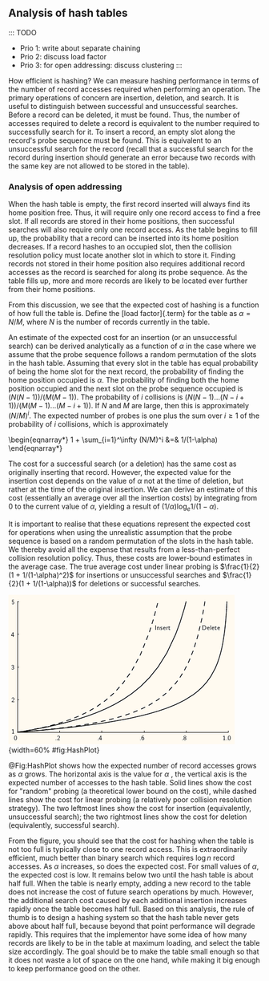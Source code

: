 
## Analysis of hash tables

::: TODO
- Prio 1: write about separate chaining
- Prio 2: discuss load factor
- Prio 3: for open addressing: discuss clustering
:::

How efficient is hashing? We can measure hashing performance in terms of
the number of record accesses required when performing an operation. The
primary operations of concern are insertion, deletion, and search. It is
useful to distinguish between successful and unsuccessful searches.
Before a record can be deleted, it must be found. Thus, the number of
accesses required to delete a record is equivalent to the number
required to successfully search for it. To insert a record, an empty
slot along the record's probe sequence must be found. This is
equivalent to an unsuccessful search for the record (recall that a
successful search for the record during insertion should generate an
error because two records with the same key are not allowed to be stored
in the table).

### Analysis of open addressing

When the hash table is empty, the first record inserted will always find
its home position free. Thus, it will require only one record access to
find a free slot. If all records are stored in their home positions,
then successful searches will also require only one record access. As
the table begins to fill up, the probability that a record can be
inserted into its home position decreases. If a record hashes to an
occupied slot, then the collision resolution policy must locate another
slot in which to store it. Finding records not stored in their home
position also requires additional record accesses as the record is
searched for along its probe sequence. As the table fills up, more and
more records are likely to be located ever further from their home
positions.

From this discussion, we see that the expected cost of hashing is a
function of how full the table is. Define the
[load factor]{.term} for the table as
$\alpha = N/M$, where $N$ is the number of records currently in the
table.

An estimate of the expected cost for an insertion (or an unsuccessful
search) can be derived analytically as a function of $\alpha$ in the
case where we assume that the probe sequence follows a random
permutation of the slots in the hash table. Assuming that every slot in
the table has equal probability of being the home slot for the next
record, the probability of finding the home position occupied is
$\alpha$. The probability of finding both the home position occupied and
the next slot on the probe sequence occupied is $(N(N-1))/(M(M-1))$. The
probability of $i$ collisions is
$(N(N-1) ... (N-i+1))/(M(M-1) ... (M-i+1))$. If $N$ and $M$ are large,
then this is approximately $(N/M)^i$. The expected number of probes is
one plus the sum over $i \geq 1$ of the probability of $i$ collisions,
which is approximately

\begin{eqnarray*}
1 + \sum_{i=1}^\infty (N/M)^i &=& 1/(1-\alpha)
\end{eqnarray*}

The cost for a successful search (or a deletion) has the same cost as
originally inserting that record. However, the expected value for the
insertion cost depends on the value of $\alpha$ not at the time of
deletion, but rather at the time of the original insertion. We can
derive an estimate of this cost (essentially an average over all the
insertion costs) by integrating from 0 to the current value of $\alpha$,
yielding a result of $(1/\alpha) \log_e 1/(1-\alpha).$

It is important to realise that these equations represent the expected
cost for operations when using the unrealistic assumption that the probe
sequence is based on a random permutation of the slots in the hash
table. We thereby avoid all the expense that results from a
less-than-perfect collision resolution policy. Thus, these costs are
lower-bound estimates in the average case. The true average cost under
linear probing is $\frac{1}{2}(1 + 1/(1-\alpha)^2)$ for insertions or
unsuccessful searches and $\frac{1}{2}(1 + 1/(1-\alpha))$ for deletions or
successful searches.

![A plot showing the growth rate of the cost for insertion and deletion into a hash table as the load factor increases](images/hashplot.png){width=60% #fig:HashPlot}

@Fig:HashPlot shows how the
expected number of record accesses grows as $\alpha$ grows. The
horizontal axis is the value for $\alpha$ , the vertical axis is the
expected number of accesses to the hash table. Solid lines show the cost
for "random" probing (a theoretical lower bound on the cost), while
dashed lines show the cost for linear probing (a relatively poor
collision resolution strategy). The two leftmost lines show the cost for
insertion (equivalently, unsuccessful search); the two rightmost lines
show the cost for deletion (equivalently, successful search).

From the figure, you should see that the cost for hashing when the table
is not too full is typically close to one record access. This is
extraordinarily efficient, much better than binary search which requires
$\log n$ record accesses. As $\alpha$ increases, so does the expected
cost. For small values of $\alpha$, the expected cost is low. It remains
below two until the hash table is about half full. When the table is
nearly empty, adding a new record to the table does not increase the
cost of future search operations by much. However, the additional search
cost caused by each additional insertion increases rapidly once the
table becomes half full. Based on this analysis, the rule of thumb is to
design a hashing system so that the hash table never gets above about
half full, because beyond that point performance will degrade rapidly.
This requires that the implementor have some idea of how many records
are likely to be in the table at maximum loading, and select the table
size accordingly. The goal should be to make the table small enough so
that it does not waste a lot of space on the one hand, while making it
big enough to keep performance good on the other.

<!-- Alternative text, moved from analysis part 1
This figure shows the cost for inserting or deleting a record from a hash table
under two different assumptions for the policy used to find a free slot
in the table. The $y$ axes is the cost in number of hash table slots
evaluated, and the $x$ axes is the percentage of slots in the table that
are full. The mathematical equations for these curves can be determined,
but this is not so easy. A reasonable alternative is to write simple
variations on hashing. By timing the cost of the program for various
loading conditions, it is not difficult to construct a plot similar to
this one. The purpose of this analysis was not to determine which
approach to hashing is most efficient, so we are not doing empirical
comparison of hashing alternatives. Instead, the purpose was to analyse
the proper loading factor that would be used in an efficient hashing
system to balance time cost versus hash table size (space cost).
-->
